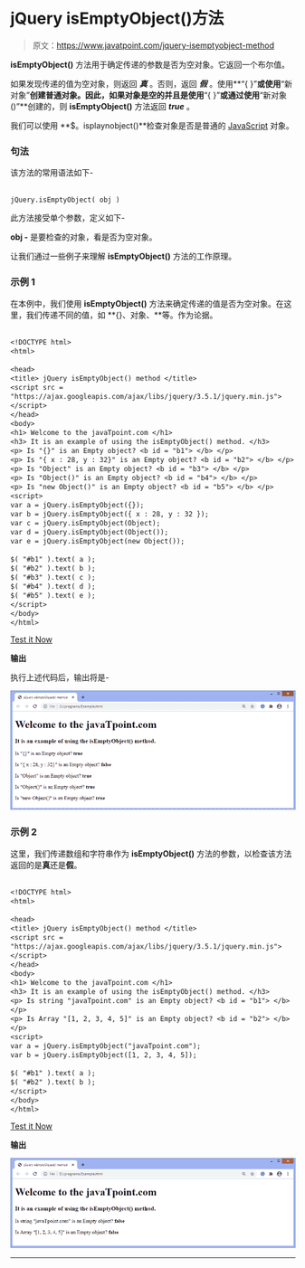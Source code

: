# jQuery isEmptyObject()方法

> 原文：<https://www.javatpoint.com/jquery-isemptyobject-method>

**isEmptyObject()** 方法用于确定传递的参数是否为空对象。它返回一个布尔值。

如果发现传递的值为空对象，则返回 ***真*** 。否则，返回 ***假*** 。使用**“{ }”**或使用**“新对象”**创建普通对象。因此，如果对象是空的并且是使用**“{ }”**或通过使用**“新对象()”**创建的，则 **isEmptyObject()** 方法返回 ***true*** 。

我们可以使用 **$。isplaynobject()**检查对象是否是普通的 [JavaScript](https://www.javatpoint.com/javascript-tutorial) 对象。

### 句法

该方法的常用语法如下-

```

jQuery.isEmptyObject( obj )

```

此方法接受单个参数，定义如下-

**obj -** 是要检查的对象，看是否为空对象。

让我们通过一些例子来理解 **isEmptyObject()** 方法的工作原理。

### 示例 1

在本例中，我们使用 **isEmptyObject()** 方法来确定传递的值是否为空对象。在这里，我们传递不同的值，如 **{}、对象、**等。作为论据。

```

<!DOCTYPE html>
<html>

<head>
<title> jQuery isEmptyObject() method </title>
<script src = "https://ajax.googleapis.com/ajax/libs/jquery/3.5.1/jquery.min.js"> </script>
</head>
<body>
<h1> Welcome to the javaTpoint.com </h1>
<h3> It is an example of using the isEmptyObject() method. </h3>
<p> Is "{}" is an Empty object? <b id = "b1"> </b> </p>
<p> Is "{ x : 28, y : 32}" is an Empty object? <b id = "b2"> </b> </p>
<p> Is "Object" is an Empty object? <b id = "b3"> </b> </p>
<p> Is "Object()" is an Empty object? <b id = "b4"> </b> </p>
<p> Is "new Object()" is an Empty object? <b id = "b5"> </b> </p>
<script>
var a = jQuery.isEmptyObject({});
var b = jQuery.isEmptyObject({ x : 28, y : 32 });
var c = jQuery.isEmptyObject(Object);
var d = jQuery.isEmptyObject(Object());
var e = jQuery.isEmptyObject(new Object());

$( "#b1" ).text( a );
$( "#b2" ).text( b );
$( "#b3" ).text( c );
$( "#b4" ).text( d );
$( "#b5" ).text( e );
</script>
</body>
</html>

```

[Test it Now](https://www.javatpoint.com/oprweb/test.jsp?filename=jquery-isemptyobject-method1)

**输出**

执行上述代码后，输出将是-

![jQuery isEmptyObject() method](img/55f41f93a21e216cee3c11b12e213098.png)

### 示例 2

这里，我们传递数组和字符串作为 **isEmptyObject()** 方法的参数，以检查该方法返回的是**真**还是**假**。

```

<!DOCTYPE html>
<html>

<head>
<title> jQuery isEmptyObject() method </title>
<script src = "https://ajax.googleapis.com/ajax/libs/jquery/3.5.1/jquery.min.js"> </script>
</head>
<body>
<h1> Welcome to the javaTpoint.com </h1>
<h3> It is an example of using the isEmptyObject() method. </h3>
<p> Is string "javaTpoint.com" is an Empty object? <b id = "b1"> </b> </p>
<p> Is Array "[1, 2, 3, 4, 5]" is an Empty object? <b id = "b2"> </b> </p>
<script>
var a = jQuery.isEmptyObject("javaTpoint.com");
var b = jQuery.isEmptyObject([1, 2, 3, 4, 5]);

$( "#b1" ).text( a );
$( "#b2" ).text( b );
</script>
</body>
</html>

```

[Test it Now](https://www.javatpoint.com/oprweb/test.jsp?filename=jquery-isemptyobject-method2)

**输出**

![jQuery isEmptyObject() method](img/86999eadf179814b0251980a3c669fd3.png)

* * *